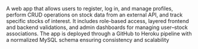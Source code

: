 A web app that allows users to register, log in, and manage profiles, perform CRUD operations on stock data from an external API, and track specific stocks of interest. It includes role-based access, layered frontend and backend validations, and admin dashboards for managing user–stock associations. The app is deployed through a GitHub to Heroku pipeline with a normalized MySQL schema ensuring consistency and scalability
